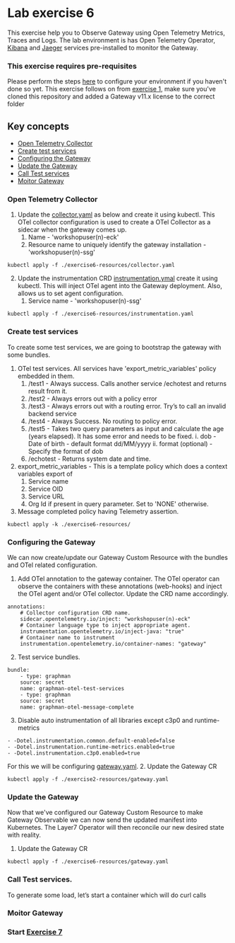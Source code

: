 
# Lab exercise 6
This exercise help you to Observe Gateway using Open Telemetry Metrics, Traces and Logs. The lab environment is has Open Telemetry Operator, [Kibana](https://kibana.brcmlabs.com/) and [Jaeger](https://jaeger.brcmlabs.com/) services pre-installed to monitor the Gateway.

### This exercise requires pre-requisites
Please perform the steps [here](./readme.md#before-you-start) to configure your environment if you haven't done so yet. This exercise follows on from [exercise 1](./lab-exercise1.md), make sure you've cloned this repository and added a Gateway v11.x license to the correct folder

## Key concepts
- [Open Telemetry Collector](#open-telemetry-collector)
- [Create test services](#create-test-services)
- [Configuring the Gateway](#configuring-the-gateway)
- [Update the Gateway](#update-the-gateway)
- [Call Test services](#call-test-services)
- [Moitor Gateway](#moitor-gateway)

### Open Telemetry Collector
1. Update the [collector.yaml](/exercise6-resources/collector.yaml) as below and create it using kubectl. This OTel collector configuration is used to create a OTel Collector as a sidecar when the gateway comes up.
    1. Name - 'workshopuser(n)-eck'
    2. Resource name to uniquely identify the gateway installation - 'workshopuser(n)-ssg'
```
kubectl apply -f ./exercise6-resources/collector.yaml
```
2. Update the instrumentation CRD [instrumentation.ymal](/exercise6-resources/instrumentation.yaml) create it using kubectl. This will inject OTel agent into the Gateway deployment. Also, allows us to set agent configuration.
    1. Service name - 'workshopuser(n)-ssg'
```
kubectl apply -f ./exercise6-resources/instrumentation.yaml
```

### Create test services
To create some test services, we are going to bootstrap the gateway with some bundles.
1. OTel test services. All services have 'export_metric_variables' policy embedded in them.
    1. /test1 - Always success. Calls another service /echotest and returns result from it.
    2. /test2 - Always errors out with a policy error
    3. /test3 - Always errors out with a routing error. Try’s to call an invalid backend service
    4. /test4 - Always Success. No routing to policy error.    
    5. /test5 - Takes two query parameters as input and calculate the age (years elapsed). It has some error and needs to be fixed.
        i. dob - Date of birth - default format dd/MM/yyyy
        ii. format (optional) - Specify the format of dob
    6. /echotest - Returns system date and time.
2. export_metric_variables - This is a template policy which does a context variables export of
    1. Service name
    2. Service OID
    3. Service URL
    4. Org Id if present in query parameter. Set to 'NONE' otherwise.
3. Message completed policy having Telemetry assertion.

```
kubectl apply -k ./exercise6-resources/
```

### Configuring the Gateway
We can now create/update our Gateway Custom Resource with the bundles and OTel related configuration.

1. Add OTel annotation to the gateway container. The OTel operator can observe the containers with these annotations (web-hooks) and inject the OTel agent and/or OTel collector. Update the CRD name accordingly.
```
annotations:
    # Collector configuration CRD name.
    sidecar.opentelemetry.io/inject: "workshopuser(n)-eck"
    # Container language type to inject appropriate agent.
    instrumentation.opentelemetry.io/inject-java: "true"
    # Container name to instrument
    instrumentation.opentelemetry.io/container-names: "gateway"
```
2. Test service bundles.
```
bundle:
    - type: graphman
    source: secret
    name: graphman-otel-test-services
    - type: graphman
    source: secret
    name: graphman-otel-message-complete
```
3. Disable auto instrumentation of all libraries except c3p0 and runtime-metrics
```
- -Dotel.instrumentation.common.default-enabled=false
- -Dotel.instrumentation.runtime-metrics.enabled=true
- -Dotel.instrumentation.c3p0.enabled=true
```
For this we will be configuring [gateway.yaml](./exercise2-resources/gateway.yaml).
2. Update the Gateway CR
```
kubectl apply -f ./exercise2-resources/gateway.yaml
```

### Update the Gateway
Now that we've configured our Gateway Custom Resource to make Gateway Observable we can now send the updated manifest into Kubernetes. The Layer7 Operator will then reconcile our new desired state with reality.

1. Update the Gateway CR
```
kubectl apply -f ./exercise6-resources/gateway.yaml
```
### Call Test services.
To generate some load, let’s start a container which will do curl calls 

### Moitor Gateway

### Start [Exercise 7](./lab-exercise7.md)

